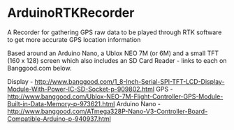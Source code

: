 # ArduinoRTKRecorder
A Recorder for gathering GPS raw data to be played through RTK software to get more accurate GPS location information


Based around an Arduino Nano, a Ublox NEO 7M (or 6M) and a small TFT (160 x 128) screen which also includes an SD Card Reader - links to each on Banggood.com below.

Display - http://www.banggood.com/1_8-Inch-Serial-SPI-TFT-LCD-Display-Module-With-Power-IC-SD-Socket-p-909802.html
GPS - http://www.banggood.com/Ublox-NEO-7M-Flight-Controller-GPS-Module-Built-in-Data-Memory-p-973621.html
Arduino Nano - http://www.banggood.com/ATmega328P-Nano-V3-Controller-Board-Compatible-Arduino-p-940937.html